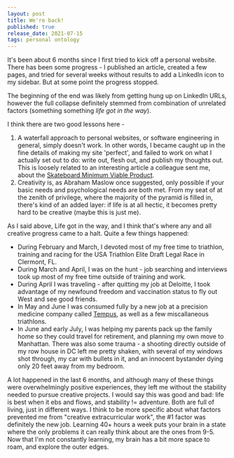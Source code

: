 ```yaml
---
layout: post
title: We're back! 
published: true
release_date: 2021-07-15
tags: personal ontology
---
```


It's been about 6 months since I first tried to kick off a personal website. There has been some progress - <!--excerpt--> I published an article, created a few pages, and tried for several weeks without results to add a LinkedIn icon to my sidebar. But at some point the progress stopped. 

The beginning of the end was likely from getting hung up on LinkedIn URLs, however the full collapse definitely stemmed from combination of unrelated factors (something something *life got in the way*). 

I think there are two good lessons here -

1. A waterfall approach to personal websites, or software engineering in general, simply doesn't work. In other words, I became caught up in the fine details of making my site 'perfect', and failed to work on what I actually set out to do: write out, flesh out, and publish my thoughts out. This is loosely related to an interesting article a colleague sent me, about the [Skateboard Minimum Viable Product](https://blog.crisp.se/2016/01/25/henrikkniberg/making-sense-of-mvp).
2. Creativity is, as Abraham Maslow once suggested, only possible if your basic needs and psychological needs are both met. From my seat of at the zenith of privilege, where the majority of the pyramid is filled in, there's kind of an added layer: if life is at all hectic, it becomes pretty hard to be creative (maybe this is just me). 

As I said above, Life got in the way, and I think that's where any and all creative progress came to a halt. Quite a few things happened:

- During February and March, I devoted most of my free time to triathlon, training and racing for the USA Triathlon Elite Draft Legal Race in Clermont, FL. 
- During March and April, I was on the hunt - job searching and interviews took up most of my free time outside of training and work. 
- During April I was traveling - after quitting my job at Deloitte, I took advantage of my newfound freedom and vaccination status to fly out West and see good friends. 
- In May and June I was consumed fully by a new job at a precision medicine company called [Tempus](https://www.tempus.com/), as well as a few miscallaneous triathlons. 
- In June and early July, I was helping my parents pack up the family home so they could travel for retirement, and planning my own move to Manhattan. There was also some trauma - a shooting directly outside of my row house in DC left me pretty shaken, with several of my windows shot through, my car with bullets in it, and an innocent bystander dying only 20 feet away from my bedroom. 

A lot happened in the last 6 months, and although many of these things were overwhelmingly positive experiences, they left me without the stability needed to pursue creative projects. I would say this was good and bad: life is best when it ebs and flows, and stability != adventure. Both are full of living, just in different ways. I think to be more specific about what factors prevented me from "creative extracurricular work", the #1 factor was definitely the new job. Learning 40+ hours a week puts your brain in a state where the only problems it can really think about are the ones from 9-5. Now that I'm not constantly learning, my brain has a bit more space to roam, and explore the outer edges. 